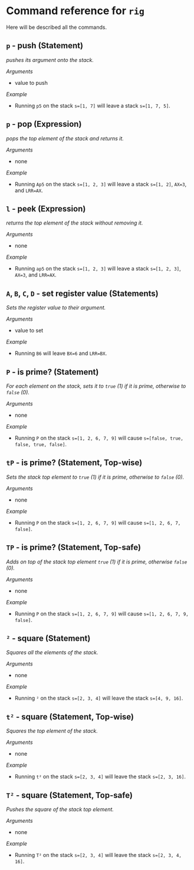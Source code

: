 # Command reference for `rig`

Here will be described all the commands.

## `p` - push (Statement)
_pushes its argument onto the stack._

*Arguments*
 - value to push

*Example* 
 - Running `p5` on the stack `s=[1, 7]` will leave a stack `s=[1, 7, 5]`.

## `p` - pop (Expression)
_pops the top element of the stack and returns it._

*Arguments*
 - none

*Example*
 - Running `Ap5` on the stack `s=[1, 2, 3]` will leave a stack `s=[1, 2]`, `AX=3`, and `LRR=AX`.

## `l` - peek (Expression)
_returns the top element of the stack without removing it._

*Arguments*
 - none

*Example*
 - Running `ap5` on the stack `s=[1, 2, 3]` will leave a stack `s=[1, 2, 3]`, `AX=3`, and `LRR=AX`.

## `A`, `B`, `C`, `D` - set register value (Statements)
_Sets the register value to their argument._

*Arguments*
 - value to set

*Example*
 - Running `B6` will leave `BX=6` and `LRR=BX`.

## `P` - is prime? (Statement)
_For each element on the stack, sets it to `true` (1) if it is prime, otherwise to `false` (0)._

*Arguments*
 - none

*Example*
 - Running `P` on the stack `s=[1, 2, 6, 7, 9]` will cause `s=[false, true, false, true, false]`.

## `tP` - is prime? (Statement, Top-wise)
_Sets the stack top element to `true` (1) if it is prime, otherwise to `false` (0)._

*Arguments*
 - none

*Example*
 - Running `P` on the stack `s=[1, 2, 6, 7, 9]` will cause `s=[1, 2, 6, 7, false]`.

## `TP` - is prime? (Statement, Top-safe)
_Adds on top of the stack top element `true` (1) if it is prime, otherwise `false` (0)._

*Arguments*
 - none

*Example*
 - Running `P` on the stack `s=[1, 2, 6, 7, 9]` will cause `s=[1, 2, 6, 7, 9, false]`.

## `²` - square (Statement)
_Squares all the elements of the stack._

*Arguments*
 - none

*Example*
 - Running `²` on the stack `s=[2, 3, 4]` will leave the stack `s=[4, 9, 16]`.

## `t²` - square (Statement, Top-wise)
_Squares the top element of the stack._

*Arguments*
 - none

*Example*
 - Running `t²` on the stack `s=[2, 3, 4]` will leave the stack `s=[2, 3, 16]`.

## `T²` - square (Statement, Top-safe)
_Pushes the square of the stack top element._

*Arguments*
 - none

*Example*
 - Running `T²` on the stack `s=[2, 3, 4]` will leave the stack `s=[2, 3, 4, 16]`.